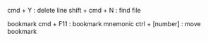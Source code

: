 cmd + Y : delete line
shift + cmd + N : find file

bookmark
cmd + F11 : bookmark mnemonic
ctrl + [number] : move bookmark
